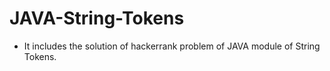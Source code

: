 # JAVA-String-Tokens
- It includes the solution of hackerrank problem of JAVA module of String Tokens.
